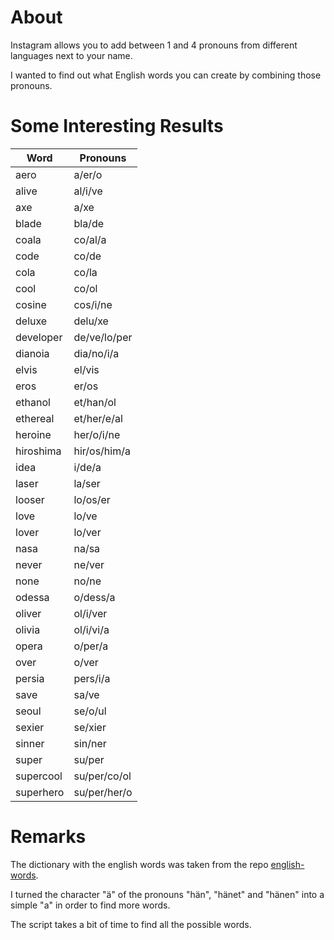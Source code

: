 # About
Instagram allows you to add between 1 and 4 pronouns from different languages next to your name.

I wanted to find out what English words you can create by combining those pronouns.


# Some Interesting Results
| Word      | Pronouns     |
| --------- | ------------ |
| aero      | a/er/o       |
| alive     | al/i/ve      |
| axe       | a/xe         |
| blade     | bla/de       |
| coala     | co/al/a      |
| code      | co/de        |
| cola      | co/la        |
| cool      | co/ol        |
| cosine    | cos/i/ne     |
| deluxe    | delu/xe      |
| developer | de/ve/lo/per |
| dianoia   | dia/no/i/a   |
| elvis     | el/vis       |
| eros      | er/os        |
| ethanol   | et/han/ol    |
| ethereal  | et/her/e/al  |
| heroine   | her/o/i/ne   |
| hiroshima | hir/os/him/a |
| idea      | i/de/a       |
| laser     | la/ser       |
| looser    | lo/os/er     |
| love      | lo/ve        |
| lover     | lo/ver       |
| nasa      | na/sa        |
| never     | ne/ver       |
| none      | no/ne        |
| odessa    | o/dess/a     |
| oliver    | ol/i/ver     |
| olivia    | ol/i/vi/a    |
| opera     | o/per/a      |
| over      | o/ver        |
| persia    | pers/i/a     |
| save      | sa/ve        |
| seoul     | se/o/ul      |
| sexier    | se/xier      |
| sinner    | sin/ner      |
| super     | su/per       |
| supercool | su/per/co/ol |
| superhero | su/per/her/o |


# Remarks
The dictionary with the english words was taken from the repo [english-words](https://github.com/dwyl/english-words).

I turned the character "ä" of the pronouns "hän", "hänet" and "hänen" into a simple "a" in order to find more words.

The script takes a bit of time to find all the possible words.
